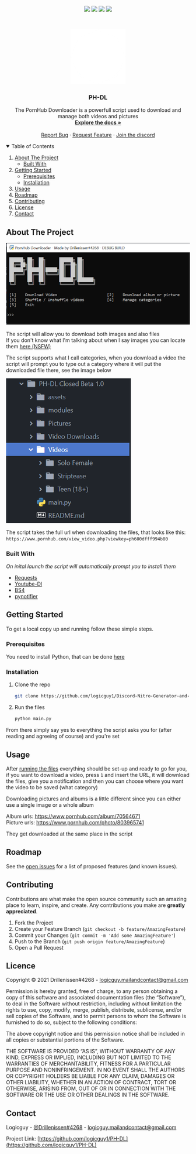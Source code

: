 <p align="center">
<img src=https://img.shields.io/github/stars/logicguy1/PH-DL?style=for-the-badge&logo=appveyor&color=blue />
<img src=https://img.shields.io/github/forks/logicguy1/PH-DL?style=for-the-badge&logo=appveyor&color=blue />
<img src=https://img.shields.io/github/issues/logicguy1/PH-DL?style=for-the-badge&logo=appveyor&color=informational />
<img src=https://img.shields.io/github/issues-pr/logicguy1/PH-DL?style=for-the-badge&logo=appveyor&color=informational />
</p>
<br />
<p align="center">
  <a href="https://github.com/othneildrew/logicguy1/PH-DL">
    <img src="assets/logo.png" alt="Logo" width="150" height="150">
  </a>

  <h3 align="center">PH-DL</h3>

  <p align="center">
    The PornHub Downloader is a powerfull script used to download and manage both videos and pictures
    <br />
    <a href="https://github.com/logicguy1/PH-DL"><strong>Explore the docs »</strong></a>
    <br />
    <br />
    <a href="https://github.com/logicguy1/PH-DL/issues">Report Bug</a>
    ·
    <a href="https://github.com/logicguy1/PH-DL/issues">Request Feature</a>
      ·
    <a href="https://discord.gg/anon">Join the discord</a>
  </p>
</p>

<details open="open">
  <summary>Table of Contents</summary>
  <ol>
    <li>
      <a href="#about-the-project">About The Project</a>
      <ul>
        <li><a href="#built-with">Built With</a></li>
      </ul>
    </li>
    <li>
      <a href="#getting-started">Getting Started</a>
      <ul>
        <li><a href="#prerequisites">Prerequisites</a></li>
        <li><a href="#installation">Installation</a></li>
      </ul>
    </li>
    <li><a href="#usage">Usage</a></li>
    <li><a href="#roadmap">Roadmap</a></li>
    <li><a href="#contributing">Contributing</a></li>
    <li><a href="#licence">License</a></li>
    <li><a href="#contact">Contact</a></li>
  </ol>
</details>

## About The Project
<img src="assets/screenshot1.png" alt="Image of product">

The script will allow you to download both images and also files  
If you don't know what I'm talking about when I say images you can locate them [here (NSFW)](https://www.pornhub.com/albums)  

The script supports what I call categories, when you download a video the script will prompt you to type out a category where it will put the downloaded file there, see the image below

<img src="assets/screenshot2.png" alt="Image of product 2">

The script takes the full url when downloading the files, that looks like this:  
`https://www.pornhub.com/view_video.php?viewkey=ph600dfff994b80`

### Built With

*On inital launch the script will automatically prompt you to install them*
* [Requests](https://github.com/psf/requests)
* [Youtube-Dl](https://github.com/ytdl-org/youtube-dl)
* [BS4](https://www.crummy.com/software/BeautifulSoup/)
* [pynotifier](https://github.com/YuriyLisovskiy/pynotifier)

## Getting Started

To get a local copy up and running follow these simple steps.

### Prerequisites
You need to install Python, that can be done [here](https://www.python.org)

### Installation
1. Clone the repo
   ```sh
   git clone https://github.com/logicguy1/Discord-Nitro-Generator-and-Checker.git
   ```

2. Run the files
   ```sh
   python main.py
   ```

From there simply say yes to everything the script asks you for (after reading and agreeing of course) and you're set

## Usage
After <a href="#installation">running the files</a> everything should be set-up and ready to go for you, if you want to download a video, press `1` and insert the URL, it will download the files, give you a notification and then you can choose where you want the video to be saved (what category)

Downloading pictures and albums is a little different since you can either use a single image or a whole album

Album urls: https://www.pornhub.com/album/70564671  
Picture urls: https://www.pornhub.com/photo/803965741  

They get downloaded at the same place in the script

## Roadmap

See the [open issues](https://github.com/logicguy1/PH-DL/issues) for a list of proposed features (and known issues).

## Contributing

Contributions are what make the open source community such an amazing place to learn, inspire, and create. Any contributions you make are **greatly appreciated**.

1. Fork the Project
2. Create your Feature Branch (`git checkout -b feature/AmazingFeature`)
3. Commit your Changes (`git commit -m 'Add some AmazingFeature'`)
4. Push to the Branch (`git push origin feature/AmazingFeature`)
5. Open a Pull Request


## Licence

Copyright © 2021 Drillenissen#4268 - logicguy.mailandcontact@gmail.com

Permission is hereby granted, free of charge, to any person obtaining a copy of this software and associated documentation files (the “Software”), to deal in the Software without restriction, including without limitation the rights to use, copy, modify, merge, publish, distribute, sublicense, and/or sell copies of the Software, and to permit persons to whom the Software is furnished to do so, subject to the following conditions:

The above copyright notice and this permission notice shall be included in all copies or substantial portions of the Software.

THE SOFTWARE IS PROVIDED “AS IS”, WITHOUT WARRANTY OF ANY KIND, EXPRESS OR IMPLIED, INCLUDING BUT NOT LIMITED TO THE WARRANTIES OF MERCHANTABILITY, FITNESS FOR A PARTICULAR PURPOSE AND NONINFRINGEMENT. IN NO EVENT SHALL THE AUTHORS OR COPYRIGHT HOLDERS BE LIABLE FOR ANY CLAIM, DAMAGES OR OTHER LIABILITY, WHETHER IN AN ACTION OF CONTRACT, TORT OR OTHERWISE, ARISING FROM, OUT OF OR IN CONNECTION WITH THE SOFTWARE OR THE USE OR OTHER DEALINGS IN THE SOFTWARE.

## Contact

Logicguy - [@Drillenissen#4268](https://www.discordapp.com) - logicguy.mailandcontact@gmail.com

Project Link: [https://github.com/logicguy1/PH-DL](https://github.com/logicguy1/PH-DL)
